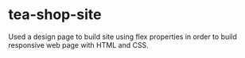 # tea-shop-site
Used a design page to build site using flex properties in order to build responsive web page with HTML and CSS.
